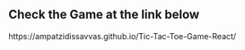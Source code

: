 <h2>Check the Game at the link below</h2>
https://ampatzidissavvas.github.io/Tic-Tac-Toe-Game-React/
